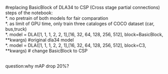 #replacing  BasicBlock of DLA34 to CSP (Cross stage partial connections) </br>
steps of the notebook: </br>
*. no pretrain of both models for fair comparation </br>
*. as limit of GPU time, only train three cataloges of COCO dataset (car, bus,truck)  </br>
*. model = DLA([1, 1, 1, 2, 2, 1],[16, 32, 64, 128, 256, 512], block=BasicBlock, **kwargs)   #original   dla34 model </br>
*. model = DLA([1, 1, 1, 2, 2, 1],[16, 32, 64, 128, 256, 512], block=C3, **kwargs) # change BasicBlock to CSP   </br> </br>

 question:why mAP drop 20%?
